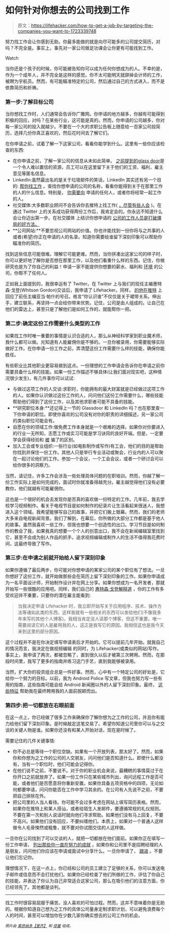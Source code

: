 # 如何针对你想去的公司找到工作

> 原文：<https://lifehacker.com/how-to-get-a-job-by-targeting-the-companies-you-want-to-1723339748>

努力找工作会让你感到无助。你最多能做的就是向尽可能多的公司提交简历，对吗？不完全是。事实上，事先对一家公司做足功课会让你更有可能找到工作。

Watch

当你还是个孩子的时候，你可能被告知你可以成为任何你想成为的人。不幸的是，作为一个成年人，并不完全是这样的感觉。你不太可能明天就辞掉会计师的工作，被聘为宇航员。然而，有可能瞄准特定的公司，然后通过自己的方式进入，而不是依靠简历和祈祷。

### **第一步:了解目标公司**

当你想找工作时，人们通常会告诉你广撒网。你申请的地方越多，你越有可能得到积极的回应，对吗？在某些行业，这可能是真的。然而，你申请的公司越多，你对每一家公司的投入就越少。不要在一个大的求职公告板上随意给一百家公司投简历，选择几份你真正喜欢的，然后花时间去了解它们。

在你申请之前，试着了解一下这家公司，看看你能学到什么。这里有一些你应该检查的东西:

*   在你申请之前，了解一家公司的信息从未如此简单。 [之前提到的](http://lifehacker.com/glassdoors-job-explorer-finds-jobs-you-didnt-know-you-q-1608455862)[glass door](http://www.glassdoor.com/index.htm)是一个令人难以置信的资源，员工可以在这里留下关于他们的工资、福利、雇主意见等匿名信息。
*   LinkedIn:虽然最出名的是关于垃圾邮件的笑话，LinkedIn 其实还有另一个目的: [帮你找工作](http://lifehacker.com/how-can-i-make-linkedin-more-useful-in-landing-a-job-1066870899) 。查找你想申请的公司的名称，看看你能得到关于在那里工作的人的什么信息。特别是， [你需要向](http://lifehacker.com/land-a-new-job-with-the-back-door-method-on-linkedin-1694804273) 申请的任何人，或者你将经常一起工作的人。
*   社交媒体:大多数职业顾问不会告诉你去推特上找工作( [，尽管有些人会](http://lifehacker.com/how-to-use-twitter-to-help-you-find-a-new-job-5749380) )。在通过 Twitter 上的关系成功获得两份工作后，我肯定会的。你永远不知道什么会让你迈出第一步。在社交媒体 上结识你想申请的 [公司的工作人员是打破僵局的好方法。](http://lifehacker.com/use-facebook-to-find-your-next-job-instead-of-linkedin-1573043220)
*   **公司网站:**不要忽视公司网站的价值。你也许能找到一份你将与之共事的人或者(希望)你正在申请的人的名录。知道你需要给谁留下深刻印象可以帮助你瞄准你的简历。

找到这些信息可能很难。理解它可能更难。然而，当你拼凑出这家公司的样子时，你可以更好地了解你是否想在那里工作，以及他们看重什么样的东西。记住，你做研究也是为了你自己的利益！申请一家不能提供你想要的薪水、福利和 [环境](http://lifehacker.com/how-to-find-out-if-a-company-is-a-cultural-fit-for-you-510587663) 的公司，你帮不了任何人。

正如我上面提到的，我很幸运有了 Twitter。在 Twitter 上与我们的现任主编惠特森·戈登(Whitson Gordon)交谈后，我申请了 Lifehacker。同样， [的他在推特](http://whitsongordon.kinja.com/how-i-started-writing-for-lifehacker-and-advice-to-asp-1496411848) 上回应了前任主编亚当·帕什的号召。格言“你认识谁”不仅仅是关于裙带关系。伸出手，建立联系，再坚持一点会给你带来优势。记住，公司是由人组成的。让自己在他们的雷达上，甚至只是了解他们是如何工作的，就能帮你一把。

### 第二步:确定这份工作需要什么类型的工作

如果找工作时唯一重要的事情是认识合适的人，那么从神经科学家到职业魔术师，我什么都可以做。光知道有人能雇佣你是不够的。一旦你被录用，你需要能够实际做好工作。在你申请一份工作之前，弄清楚这份工作需要什么样的技能，确保你能胜任。

有些职业比其他职业更容易做到这点。一份理想的工作申请会告诉你在申请之前你需要具备什么样的技能。如果一份工作描述不够具体(让我们面对现实吧，这种情况很少发生)，有几件事你可以试试:

*   与做过这项工作的人交谈:求职时，你能拥有的最大财富就是已经做过这项工作的人。如果你认识做过这份工作的人，问问他们这份工作需要什么，哪些技能帮助他们得到了这份工作，以及其他求职者可能不具备的技能。
*   **研究职位本身:**还记得上一节的 Glassdoor 和 LinkedIn 吗？也在那里查一下你申请的职位。即使你喜欢的公司没有对你的职责的详细描述，另一家公司的类似职位可能会有。
*   自愿在你的领域工作:做免费工作本身就是一个艰难的选择。如果你对你要进入的行业一无所知，志愿工作或实习可能是学习诀窍的良好开端。但是，一定要学会获得经验和 [被](http://lifehacker.com/when-and-if-you-should-ever-work-for-free-509683212) 骗了的区别。
*   加入工会或专业组织:一些行业(如电影制作或写作)有工会，他们的目的是帮助你找到并保住一份工作。其他人只是举行专业活动或聚会，行业内的人可以聚在一起讨论他们的工作。参加一个会议，一个工会会议，或者一个研讨会可以给你很多的洞察力。

当然，请记住，许多工作会涉及一些处理具体问题的在职培训。然而，你越了解一份工作实际上是如何完成的，面试时你就准备得越充分。雇主越觉得他们没有必要教你，他们就越有可能雇佣你。

这也是一个很好的机会去发现你是否真的喜欢做一份特定的工作。几年前，我去学校学习视频制作。看关于电视节目是如何制作的纪录片让生活看起来很迷人，我想进入这个领域。我希望能够写自己的故事，并把它们搬上银幕。然而，我们的老师大多来自电视新闻背景。我们了解到，在幕后，你所做的大部分工作都是基于他人的故事。虽然我喜欢一些工作，但我也想要一个创造性的出口。学习节目是如何制作的教会了我，如果我真的想要一个个人的创意出口，我不会在新闻编辑室里找到它，甚至不会成为别人作品的抓手。追求视频编辑或制作人的生活不值得我花费时间，这最终导致了写作。

### **第三步:在申请之前就开始给人留下深刻印象**

如果你遵循了最后两步，你可能对你想申请的某家公司的某个职位有了想法。一旦你想好了这份工作，就开始做那些会在简历上留下深刻印象的工作。如果你申请成为一名平面设计师，开始制作设计并在网上分享。如果你想成为一名开发者，那就开始写一些很酷的应用吧。同样，我们自己的 [惠特森·戈登解释道](http://whitsongordon.kinja.com/how-i-started-writing-for-lifehacker-and-advice-to-asp-1496411848) ，你的工作有多受欢迎并不重要，只要你的潜在雇主能看到:

> 当我决定申请 Lifehacker 时，我立即开始写关于应用程序、技术、操作方法等诸如此类的东西，这样我就有一些相关的东西可以发给他们(不像我多年来写的其他个人博客)。我相当肯定没人读那个博客，但这不重要。唯一需要阅读它的人是雇用我的人，这正是我写它的原因。我相信这也是我今天来到这里的部分原因。

这个过程并不是在你决定填写申请表后才开始的。它可以提前几年开始。就我自己的情况而言，我决定在做视频编辑 的同时，为 Lifehacker(或类似的网站)写作。事实上，我申请了两次，都被忽略了，直到很久以后才被第三次聘用。然而，在那段时间里，我写了更多的指南并练习这门手艺，直到我能够被录用。

当然，扩大你的投资组合总是一件好事。然而，心中有一个特定公司的好处是，它给你一个努力的目标。以前，我为 Android Police 写文章，但我也努力写一些有用的指南，这些指南可能会给 Android 新闻圈以外的人留下深刻印象。最终， [这些特征](http://www.androidpolice.com/2013/01/29/mega-movie-showdown-a-thorough-comparison-of-movie-selections-on-netflix-amazon-redbox-instant-and-google-play/) 帮助我在最终聘用我的人面前脱颖而出。

### **第四步:把一切都放在右眼前面**

在这一点上，你已经做了很多工作来确保你了解你想为之工作的公司，并且你有能力给他们留下深刻印象。是时候敲定这笔交易了。希望你知道公司里你可以与之交谈的关键人物是谁。如果你还没有和某人开始对话，现在是时候了。

需要记住的几件关键事情:

*   你不必总是等待一个职位空缺。如果有一个开放列表，那太好了。然而，如果你和你想为之工作的公司的人交朋友，问问他们是否知道什么。即使什么都没有，当有一个职位时，他们可能会记得你。
*   在他们说不之前，不要说不。对于你的职业机会来说，最糟糕的事情莫过于在你开口之前就放弃了。如果一份工作只在某些城市列出，询问远程工作是否可能，或者他们是否愿意将你重新安置。如果你具备五项资格中的四项，无论如何都要申请，问问你能否在工作中学习其余的。在公司有人先说不之前，不要把自己排除在外。
*   把公司里的人当人看待。你可能不会过多考虑在网站上填写简历表格。然而，如果你在推特上和某人搭讪，或者给陌生人发邮件，要遵循常规的礼仪规则。不要在第一次和别人说话时就向他们寻求帮助。如果他们没有马上回复，不要不高兴。如果他们没有回应，不要纠缠他们。本质上，如果对一个普通人这样做令人毛骨悚然或粗鲁，就不要对你试图交往的人这样做。

一旦你在公司找到了可以交谈的人，就把一切都放在他们面前。如果你正在填写一份工作申请， [列出那些你一直在努力的成就](http://lifehacker.com/leave-your-old-job-description-off-your-resume-list-yo-5972150) 。如果你和公司里不是招聘经理的人是朋友，问问他们你应该在申请或面试中分享什么。一旦你申请了， [跟进](http://lifehacker.com/how-to-follow-up-on-a-job-interview-without-being-anno-30787642) 。不要让他们忘记你。

理想情况下，在这一点上，你已经和公司的员工建立了足够的关系，你可以发送电子邮件或信息而不会打扰他们。如果你已经检查了他们所做的工作，评估了你自己的技能，并表达了你认为自己非常适合这家公司，那么在吸引他们的注意方面，你已经领先了。其他都是谈判。

* * *

找工作时很容易屈服于痛苦。没人喜欢的可怕过程。然而，这并不意味着你是无助的。根据你知道自己想为之工作的具体公司量身定制求职计划，可以避免浪费每个人的时间，甚至可以增加你在少数几家你确实想去的公司工作的机会。

<small>*照片由*</small> [<small>*莱昂纳多【里齐】*</small>](https://www.flickr.com/photos/stars6/4381851322/) <small>*和*</small> [<small>*缪曼*</small>](https://www.flickr.com/photos/21218849@N03/8024701053/) <small>*组成。*</small>